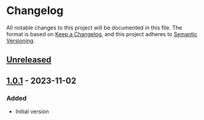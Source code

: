 # Changelog
All notable changes to this project will be documented in this file.
The format is based on [Keep a Changelog](https://keepachangelog.com/en/1.0.0/),
and this project adheres to [Semantic Versioning](https://semver.org/spec/v2.0.0.html).

## [Unreleased]

## [1.0.1] - 2023-11-02

### Added
- Initial version

[Unreleased]: https://github.com/jni-/code-review-report/compare/v1.0.1...HEAD
[1.0.1]: https://github.com/jni-/code-review-report/commits/v1.0.1
[unreleased]: https://github.com/jni-/code-review-report
